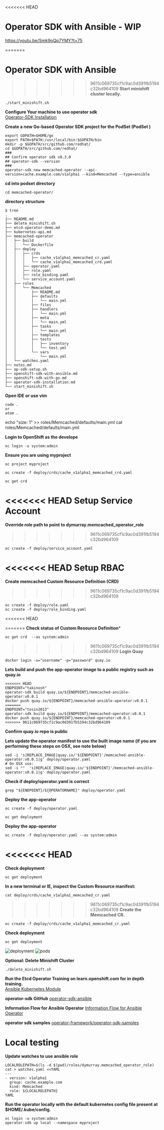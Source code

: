 <<<<<<< HEAD
# Operator SDK with Ansible - WIP


https://youtu.be/Smk9oQp7YMY?t=75

=======
# Operator SDK with Ansible
>>>>>>> 9611c069735cf1c9ac0d391fb5194c32bd964109
**Start minishift cluster locally.**  
```
./start_minishift.sh
```

**Configure Your machine to use operator sdk**  
[Operator-SDK Installation](operator-sdk-installation.md)

**Create a new Go-based Operator SDK project for the PodSet (PodSet )**
```
export GOPATH=$HOME/go  
export PATH=$PATH:/usr/local/bin:$GOPATH/bin
mkdir -p $GOPATH/src/github.com/redhat/
cd $GOPATH/src/github.com/redhat/
###
## Confirm operator sdk v0.3.0
## operator-sdk --version
###
operator-sdk new memcached-operator --api-version=cache.example.com/v1alpha1 --kind=Memcached --type=ansible

```

**cd into podset directory**
```
cd memcached-operator/
```

**directory structure**
```
$ tree
.
├── README.md
├── delete_minishift.sh
├── etcd-operator-demo.md
├── kubernetes-api.md
├── memcached-operator
│   ├── build
│   │   └── Dockerfile
│   ├── deploy
│   │   ├── crds
│   │   │   ├── cache_v1alpha1_memcached_cr.yaml
│   │   │   └── cache_v1alpha1_memcached_crd.yaml
│   │   ├── operator.yaml
│   │   ├── role.yaml
│   │   ├── role_binding.yaml
│   │   └── service_account.yaml
│   ├── roles
│   │   └── Memcached
│   │       ├── README.md
│   │       ├── defaults
│   │       │   └── main.yml
│   │       ├── files
│   │       ├── handlers
│   │       │   └── main.yml
│   │       ├── meta
│   │       │   └── main.yml
│   │       ├── tasks
│   │       │   └── main.yml
│   │       ├── templates
│   │       ├── tests
│   │       │   ├── inventory
│   │       │   └── test.yml
│   │       └── vars
│   │           └── main.yml
│   └── watches.yaml
├── notes.md
├── op-sdk-setup.sh
├── openshift-sdk-with-ansible.md
├── openshift-sdk-with-go.md
├── operator-sdk-installation.md
└── start_minishift.sh
```

**Open IDE or use vim**
```
code .
or
atom .
```

 echo "size: 1" >> roles/Memcached/defaults/main.yml
 cat roles/Memcached/defaults/main.yml

**Login to OpenShift as the develope**
```
oc login -u system:admin
```

**Ensure you are using myproject**
```
oc project myproject
```

```
oc create -f deploy/crds/cache_v1alpha1_memcached_crd.yaml

```

```
oc get crd

```

<<<<<<< HEAD
**Setup Service Account**
=======
**Override role path to point to dymurray.memcached_operator_role**
>>>>>>> 9611c069735cf1c9ac0d391fb5194c32bd964109
```
oc create -f deploy/service_account.yaml
```

<<<<<<< HEAD
**Setup RBAC**
=======

**Create memcached Custom Resource Definition (CRD)**
>>>>>>> 9611c069735cf1c9ac0d391fb5194c32bd964109
```
oc create -f deploy/role.yaml
oc create -f deploy/role_binding.yaml
```

<<<<<<< HEAD

=======
**Check status of Custom Resource Definition***
```
oc get crd  --as system:admin

```

>>>>>>> 9611c069735cf1c9ac0d391fb5194c32bd964109
**Login Quay**
```
docker login -u="username" -p="password" quay.io
```

**Lets build and push the app-operator image to a public registry such as quay.io**
```
<<<<<<< HEAD
ENDPOINT="takinosh"
operator-sdk build quay.io/${ENDPOINT}/memcached-ansible-operator:v0.0.1
docker push quay.io/${ENDPOINT}/memcached-ansible-operator:v0.0.1
=======
ENDPOINT="tosin2013"
operator-sdk build quay.io/${ENDPOINT}/memcached-operator:v0.0.1
docker push quay.io/${ENDPOINT}/memcached-operator:v0.0.1
>>>>>>> 9611c069735cf1c9ac0d391fb5194c32bd964109
```

**Confirm quay.io repo is public**

**Lets update the operator manifest to use the built image name (if you are performing these steps on OSX, see note below)**
```
sed -i 's|REPLACE_IMAGE|quay.io/'${ENDPOINT}'/memcached-ansible-operator:v0.0.1|g' deploy/operator.yaml
# On OSX use:
sed -i ""  's|REPLACE_IMAGE|quay.io/'${ENDPOINT}'/memcached-ansible-operator:v0.0.1|g' deploy/operator.yaml
```


**Check if deploy/operator.yaml is correct**
```
grep "${ENDPOINT}/${OPERATORNAME}" deploy/operator.yaml
```

**Deploy the app-operator**
```
oc create -f deploy/operator.yaml
```

```
oc get deployment
```

**Deploy the app-operator**
```
oc create -f deploy/operator.yaml --as system:admin
```

<<<<<<< HEAD
=======
**Check deployment**
```
oc get deployment
```

**In a new terminal or IE, inspect the Custom Resource manifest:**
```
cat deploy/crds/cache_v1alpha1_memcached_cr.yaml
```

>>>>>>> 9611c069735cf1c9ac0d391fb5194c32bd964109
**Create the Memcached CR.**
```
oc create -f deploy/crds/cache_v1alpha1_memcached_cr.yaml
```

**Check deployment**
```
oc get deployment
```

![deployment](https://github.com/tosin2013/openshift-demos/blob/master/images/ansible-deployment.png?raw=true)
![pods](https://github.com/tosin2013/openshift-demos/blob/master/images/ansible-pods.png?raw=true)

**Optional: Delete Minishift Cluster**  
```
./delete_minishift.sh
```


**Run the Etcd Operator Training on learn.openshift.com for in depth training.**  
[Ansible Kubernetes Module](https://learn.openshift.com/ansibleop/ansible-k8s-modules/)

**operator-sdk GitHub**
[operator-sdk-ansible](https://github.com/operator-framework/operator-sdk/blob/master/doc/ansible/user-guide.md)

**Information Flow for Ansible Operator**
[Information Flow for Ansible Operator](https://github.com/operator-framework/operator-sdk/blob/master/doc/ansible/information-flow-ansible-operator.md#information-flow-for-ansible-operator)

**operator sdk samples**
[operator-framework/operator-sdk-samples](https://github.com/operator-framework/operator-sdk-samples/tree/master/ansible)

# Local testing
**Update watches to use ansible role**
```
LOCALROLEPATH=$(ls -d $(pwd)/roles/dymurray.memcached_operator_role)
cat > watches.yaml <<YAML
---
- version: v1alpha1
  group: cache.example.com
  kind: Memcached
  role: ${LOCALROLEPATH}
YAML
```

**Run the operator locally with the default kubernetes config file present at $HOME/.kube/config.**
```
oc login -u system:admin
operator-sdk up local --namespace myproject
```
